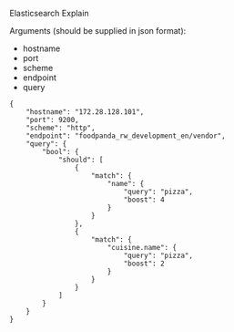 Elasticsearch Explain

Arguments (should be supplied in json format):
- hostname
- port
- scheme
- endpoint
- query

```
{
    "hostname": "172.28.128.101",
    "port": 9200,
    "scheme": "http",
    "endpoint": "foodpanda_rw_development_en/vendor",
    "query": {
        "bool": {
            "should": [
                {
                    "match": {
                        "name": {
                            "query": "pizza",
                            "boost": 4
                        }
                    }
                },
                {
                    "match": {
                        "cuisine.name": {
                            "query": "pizza",
                            "boost": 2
                        }
                    }
                }
            ]
        }
    }
}
```
    
